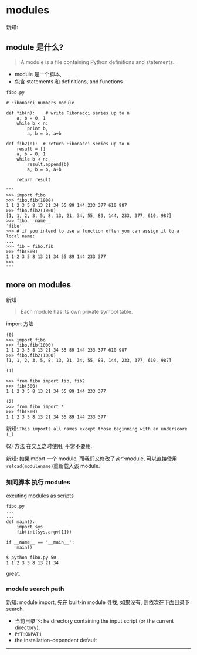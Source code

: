 # modules

新知:

## module 是什么?

> A module is a file containing Python definitions and statements.

- module 是一个脚本,
- 包含 statements 和 definitions, and functions

```
fibo.py

# Fibonacci numbers module

def fib(n):    # write Fibonacci series up to n
    a, b = 0, 1
    while b < n:
        print b,
        a, b = b, a+b

def fib2(n):  # return Fibonacci series up to n
    result = []
    a, b = 0, 1
    while b < n:
        result.append(b)
        a, b = b, a+b

    return result

"""
>>> import fibo
>>> fibo.fib(1000)
1 1 2 3 5 8 13 21 34 55 89 144 233 377 610 987
>>> fibo.fib2(1000)
[1, 1, 2, 3, 5, 8, 13, 21, 34, 55, 89, 144, 233, 377, 610, 987]
>>> fibo.__name__
'fibo'
>>> # if you intend to use a function often you can assign it to a local name:
...
>>> fib = fibo.fib
>>> fib(500)
1 1 2 3 5 8 13 21 34 55 89 144 233 377
>>>
"""
```

## more on modules

新知

> Each module has its own private symbol table.

import 方法

```
(0)
>>> import fibo
>>> fibo.fib(1000)
1 1 2 3 5 8 13 21 34 55 89 144 233 377 610 987
>>> fibo.fib2(1000)
[1, 1, 2, 3, 5, 8, 13, 21, 34, 55, 89, 144, 233, 377, 610, 987]

(1)

>>> from fibo import fib, fib2
>>> fib(500)
1 1 2 3 5 8 13 21 34 55 89 144 233 377

(2)
>>> from fibo import *
>>> fib(500)
1 1 2 3 5 8 13 21 34 55 89 144 233 377
```

新知: `This imports all names except those beginning with an underscore (_)`

(2) 方法 在交互之时使用, 平常不要用.

新知: 如果import 一个 module, 而我们又修改了这个module, 可以直接使用`reload(modulename)`重新载入该 module.

### 如同脚本 执行 modules

excuting modules as scripts


```
fibo.py
...
...
def main():
    import sys
    fib(int(sys.argv[1]))

if __name__ == '__main__':
    main()
```

```
$ python fibo.py 50
1 1 2 3 5 8 13 21 34
```

great.

### module search path

新知: module import, 先在 built-in module 寻找, 如果没有, 则依次在下面目录下search.

- 当前目录下: he directory containing the input script (or the current directory).
- `PYTHONPATH`
- the installation-dependent default

---
